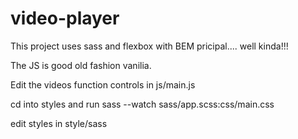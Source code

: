 # video-player


This project uses sass and flexbox with BEM pricipal.... well kinda!!!

The JS is good old fashion vanilia.

Edit the videos function controls in js/main.js

cd into styles and run sass --watch sass/app.scss:css/main.css

edit styles in style/sass

